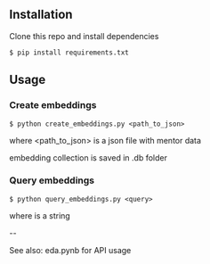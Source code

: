 ## Installation

Clone this repo and install dependencies
```
$ pip install requirements.txt
```

## Usage

### Create embeddings
```
$ python create_embeddings.py <path_to_json>
```
where <path_to_json> is a json file with mentor data

embedding collection is saved in .db folder


### Query embeddings
```
$ python query_embeddings.py <query>
```
where <query> is a string

--

See also: eda.pynb for API usage
